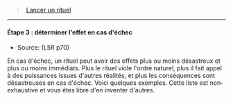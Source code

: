 ﻿---
!GenericItem
Name: "Étape 3 : déterminer l'effet en cas d'échec"
Source: (L5R p70)
Id: l5r_rituals_hd.md#Étape-3--déterminer-leffet-en-cas-déchec
ParentLink: l5r_rituals_hd.md#lancer-un-rituel
ParentName: Lancer un rituel
NameLevel: 4
Attributes: {}
---
> [Lancer un rituel](hd_l5r_rituals.md)

---

#### Étape 3 : déterminer l'effet en cas d'échec

- Source: (L5R p70)

En cas d'échec, un rituel peut avoir des effets plus ou moins désastreux et plus ou moins immédiats. Plus le rituel viole l'ordre naturel, plus il fait appel à des puissances issues d'autres réalités, et plus les conséquences sont désastreuses en cas d'échec. Voici quelques exemples. Cette liste est non-exhaustive et vous êtes libre d'en inventer d'autres.

